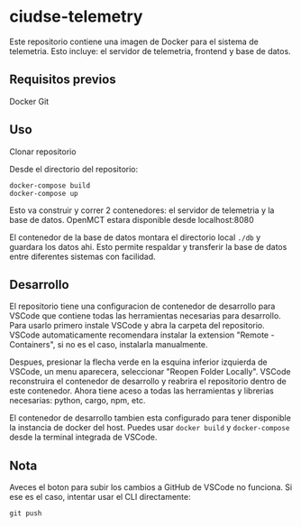 # ciudse-telemetry

Este repositorio contiene una imagen de Docker para el sistema de telemetria. Esto incluye: el servidor de telemetria, frontend y base de datos.

## Requisitos previos

Docker
Git

## Uso

Clonar repositorio

Desde el directorio del repositorio:
```
docker-compose build
docker-compose up
```

Esto va construir y correr 2 contenedores: el servidor de telemetria y la base de datos. OpenMCT estara disponible desde localhost:8080

El contenedor de la base de datos montara el directorio local `./db` y guardara los datos ahi. Esto permite respaldar y transferir la base de datos entre diferentes sistemas con facilidad.

## Desarrollo

El repositorio tiene una configuracion de contenedor de desarrollo para VSCode que contiene todas las herramientas necesarias para desarrollo. Para usarlo primero instale VSCode y abra la carpeta del repositorio. VSCode automaticamente recomendara instalar la extension "Remote - Containers", si no es el caso, instalarla manualmente.

Despues, presionar la flecha verde en la esquina inferior izquierda de VSCode, un menu aparecera, seleccionar "Reopen Folder Locally". VSCode reconstruira el contenedor de desarrollo y reabrira el repositorio dentro de este contenedor. Ahora tiene aceso a todas las herramientas y librerias necesarias: python, cargo, npm, etc.

El contenedor de desarrollo tambien esta configurado para tener disponible la instancia de docker del host. Puedes usar `docker build` y `docker-compose` desde la terminal integrada de VSCode.


## Nota

Aveces el boton para subir los cambios a GitHub de VSCode no funciona. Si ese es el caso, intentar usar el CLI directamente:
```
git push
```